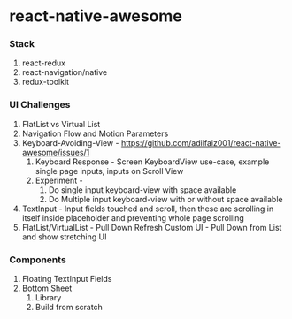 # react-native-awesome

### Stack
1. react-redux
2. react-navigation/native
3. redux-toolkit

### UI Challenges
1. FlatList vs Virtual List 
2. Navigation Flow and Motion Parameters
3. Keyboard-Avoiding-View - https://github.com/adilfaiz001/react-native-awesome/issues/1
   1. Keyboard Response - Screen KeyboardView use-case, example single page inputs, inputs on Scroll View
   2. Experiment - 
      1. Do single input keyboard-view with space available
      2. Do Multiple input keyboard-view with or without space available
4. TextInput - Input fields touched and scroll, then these are scrolling in itself inside placeholder and preventing whole page scrolling
5. FlatList/VirtualList - Pull Down Refresh Custom UI - Pull Down from List and show stretching UI

### Components
1. Floating TextInput Fields
2. Bottom Sheet
   1. Library
   2. Build from scratch
